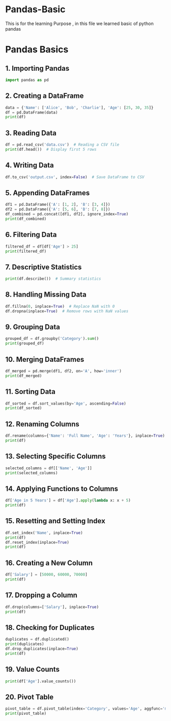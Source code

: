 # Pandas-Basic
This is for the learning Purpose , in this file we learned basic of python pandas 

# Pandas Basics

## 1. Importing Pandas
```python
import pandas as pd
```

## 2. Creating a DataFrame
```python
data = {'Name': ['Alice', 'Bob', 'Charlie'], 'Age': [25, 30, 35]}
df = pd.DataFrame(data)
print(df)
```

## 3. Reading Data
```python
df = pd.read_csv('data.csv')  # Reading a CSV file
print(df.head())  # Display first 5 rows
```

## 4. Writing Data
```python
df.to_csv('output.csv', index=False)  # Save DataFrame to CSV
```

## 5. Appending DataFrames
```python
df1 = pd.DataFrame({'A': [1, 2], 'B': [3, 4]})
df2 = pd.DataFrame({'A': [5, 6], 'B': [7, 8]})
df_combined = pd.concat([df1, df2], ignore_index=True)
print(df_combined)
```

## 6. Filtering Data
```python
filtered_df = df[df['Age'] > 25]
print(filtered_df)
```

## 7. Descriptive Statistics
```python
print(df.describe())  # Summary statistics
```

## 8. Handling Missing Data
```python
df.fillna(0, inplace=True)  # Replace NaN with 0
df.dropna(inplace=True)  # Remove rows with NaN values
```

## 9. Grouping Data
```python
grouped_df = df.groupby('Category').sum()
print(grouped_df)
```

## 10. Merging DataFrames
```python
df_merged = pd.merge(df1, df2, on='A', how='inner')
print(df_merged)
```

## 11. Sorting Data
```python
df_sorted = df.sort_values(by='Age', ascending=False)
print(df_sorted)
```

## 12. Renaming Columns
```python
df.rename(columns={'Name': 'Full Name', 'Age': 'Years'}, inplace=True)
print(df)
```

## 13. Selecting Specific Columns
```python
selected_columns = df[['Name', 'Age']]
print(selected_columns)
```

## 14. Applying Functions to Columns
```python
df['Age in 5 Years'] = df['Age'].apply(lambda x: x + 5)
print(df)
```

## 15. Resetting and Setting Index
```python
df.set_index('Name', inplace=True)
print(df)
df.reset_index(inplace=True)
print(df)
```

## 16. Creating a New Column
```python
df['Salary'] = [50000, 60000, 70000]
print(df)
```

## 17. Dropping a Column
```python
df.drop(columns=['Salary'], inplace=True)
print(df)
```

## 18. Checking for Duplicates
```python
duplicates = df.duplicated()
print(duplicates)
df.drop_duplicates(inplace=True)
print(df)
```

## 19. Value Counts
```python
print(df['Age'].value_counts())
```

## 20. Pivot Table
```python
pivot_table = df.pivot_table(index='Category', values='Age', aggfunc='mean')
print(pivot_table)
```

